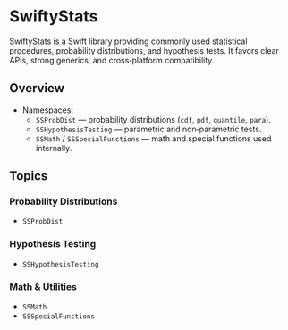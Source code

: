 # SwiftyStats

SwiftyStats is a Swift library providing commonly used statistical procedures, probability distributions, and hypothesis tests. It favors clear APIs, strong generics, and cross‑platform compatibility.

## Overview

- Namespaces:
  - `SSProbDist` — probability distributions (`cdf`, `pdf`, `quantile`, `para`).
  - `SSHypothesisTesting` — parametric and non‑parametric tests.
  - `SSMath` / `SSSpecialFunctions` — math and special functions used internally.

## Topics

### Probability Distributions

- ``SSProbDist``

### Hypothesis Testing

- ``SSHypothesisTesting``

### Math & Utilities

- ``SSMath``
- ``SSSpecialFunctions``

